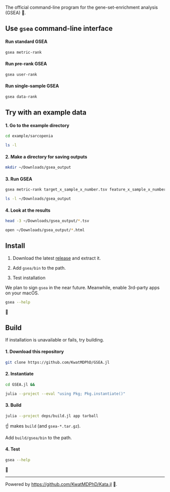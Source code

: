 The official command-line program for the gene-set-enrichment analysis (GSEA) 🧬.

## Use `gsea` command-line interface

#### Run standard GSEA

```bash
gsea metric-rank
```

#### Run pre-rank GSEA

```bash
gsea user-rank
```

#### Run single-sample GSEA

```bash
gsea data-rank
```

## Try with an example data

#### 1. Go to the example directory

```bash
cd example/sarcopenia

ls -l
```

#### 2. Make a directory for saving outputs

```bash
mkdir ~/Downloads/gsea_output
```

#### 3. Run GSEA

```bash
gsea metric-rank target_x_sample_x_number.tsv feature_x_sample_x_number.tsv set_features.json ~/Downloads/gsea_output

ls -l ~/Downloads/gsea_output
```

#### 4. Look at the results

```bash
head -3 ~/Downloads/gsea_output/*.tsv

open ~/Downloads/gsea_output/*.html
```

## Install

1. Download the latest [release](https://github.com/KwatMDPhD/GSEA.jl/releases/latest) and extract it.

2. Add `gsea/bin` to the path.

3. Test installation

We plan to sign `gsea` in the near future. Meanwhile, enable 3rd-party apps on your macOS.

```bash
gsea --help
```

🎉

## Build

If installation is unavailable or fails, try building.

#### 1. Download this repository

```bash
git clone https://github.com/KwatMDPhD/GSEA.jl
```

#### 2. Instantiate

```bash
cd GSEA.jl &&

julia --project --eval "using Pkg; Pkg.instantiate()"
```

#### 3. Build

```bash
julia --project deps/build.jl app tarball
```

☝️ makes `build` (and `gsea-*.tar.gz`).

Add `build/gsea/bin` to the path.

#### 4. Test

```bash
gsea --help
```

🎊

---

Powered by https://github.com/KwatMDPhD/Kata.jl 🥋.
